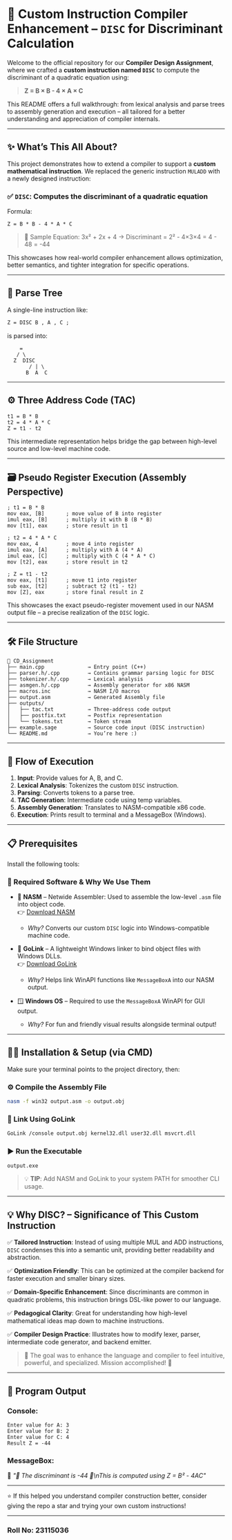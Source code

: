 # 📘 Custom Instruction Compiler Enhancement – `DISC` for Discriminant Calculation

Welcome to the official repository for our **Compiler Design Assignment**, where we crafted a **custom instruction named `DISC`** to compute the discriminant of a quadratic equation using:

> **Z = B × B - 4 × A × C**

This README offers a full walkthrough: from lexical analysis and parse trees to assembly generation and execution – all tailored for a better understanding and appreciation of compiler internals.

---

## ✨ What’s This All About?
This project demonstrates how to extend a compiler to support a **custom mathematical instruction**. We replaced the generic instruction `MULADD` with a newly designed instruction:

### ✅ `DISC`: Computes the discriminant of a quadratic equation
Formula:
```
Z = B * B - 4 * A * C
```
> 📌 Sample Equation: 3x² + 2x + 4 → Discriminant = 2² - 4×3×4 = 4 - 48 = -44

This showcases how real-world compiler enhancement allows optimization, better semantics, and tighter integration for specific operations.

---

## 🌳 Parse Tree
A single-line instruction like:
```txt
Z = DISC B , A , C ;
```
is parsed into:
```
    =
   / \
  Z  DISC
       / | \
      B  A  C
```

---

## ⚙️ Three Address Code (TAC)
```
t1 = B * B
t2 = 4 * A * C
Z = t1 - t2
```
This intermediate representation helps bridge the gap between high-level source and low-level machine code.

---

## 🗃️ Pseudo Register Execution (Assembly Perspective)
```
; t1 = B * B
mov eax, [B]       ; move value of B into register
imul eax, [B]      ; multiply it with B (B * B)
mov [t1], eax      ; store result in t1

; t2 = 4 * A * C
mov eax, 4         ; move 4 into register
imul eax, [A]      ; multiply with A (4 * A)
imul eax, [C]      ; multiply with C (4 * A * C)
mov [t2], eax      ; store result in t2

; Z = t1 - t2
mov eax, [t1]      ; move t1 into register
sub eax, [t2]      ; subtract t2 (t1 - t2)
mov [Z], eax       ; store final result in Z
```
This showcases the exact pseudo-register movement used in our NASM output file – a precise realization of the `DISC` logic.

---

## 🛠️ File Structure
```
📁 CD_Assignment
├── main.cpp              → Entry point (C++)
├── parser.h/.cpp         → Contains grammar parsing logic for DISC
├── tokenizer.h/.cpp      → Lexical analysis
├── asmgen.h/.cpp         → Assembly generator for x86 NASM
├── macros.inc            → NASM I/O macros
├── output.asm            → Generated Assembly file
├── outputs/
│   ├── tac.txt           → Three-address code output
│   ├── postfix.txt       → Postfix representation
│   └── tokens.txt        → Token stream
├── example.sage          → Source code input (DISC instruction)
└── README.md             → You’re here :)
```

---

## 🔁 Flow of Execution
1. **Input**: Provide values for A, B, and C.
2. **Lexical Analysis**: Tokenizes the custom `DISC` instruction.
3. **Parsing**: Converts tokens to a parse tree.
4. **TAC Generation**: Intermediate code using temp variables.
5. **Assembly Generation**: Translates to NASM-compatible x86 code.
6. **Execution**: Prints result to terminal and a MessageBox (Windows).

---

## 📋 Prerequisites
Install the following tools:

### 🧰 Required Software & Why We Use Them
- 🔧 **NASM** – Netwide Assembler: Used to assemble the low-level `.asm` file into object code.  
  👉 [Download NASM](https://www.nasm.us/)
  - *Why?* Converts our custom `DISC` logic into Windows-compatible machine code.

- 🔗 **GoLink** – A lightweight Windows linker to bind object files with Windows DLLs.  
  👉 [Download GoLink](https://www.godevtool.com/Golink.zip)
  - *Why?* Helps link WinAPI functions like `MessageBoxA` into our NASM output.

- 🪟 **Windows OS** – Required to use the `MessageBoxA` WinAPI for GUI output.
  - *Why?* For fun and friendly visual results alongside terminal output!

---

## 🧑‍💻 Installation & Setup (via CMD)
Make sure your terminal points to the project directory, then:

### ⚙️ Compile the Assembly File
```bash
nasm -f win32 output.asm -o output.obj
```

### 🔗 Link Using GoLink
```bash
GoLink /console output.obj kernel32.dll user32.dll msvcrt.dll
```

### ▶️ Run the Executable
```bash
output.exe
```

> 💡 **TIP**: Add NASM and GoLink to your system PATH for smoother CLI usage.

---

## 💡 Why DISC? – Significance of This Custom Instruction
✅ **Tailored Instruction**: Instead of using multiple MUL and ADD instructions, `DISC` condenses this into a semantic unit, providing better readability and abstraction.

✅ **Optimization Friendly**: This can be optimized at the compiler backend for faster execution and smaller binary sizes.

✅ **Domain-Specific Enhancement**: Since discriminants are common in quadratic problems, this instruction brings DSL-like power to our language.

✅ **Pedagogical Clarity**: Great for understanding how high-level mathematical ideas map down to machine instructions.

✅ **Compiler Design Practice**: Illustrates how to modify lexer, parser, intermediate code generator, and backend emitter.

> 💬 The goal was to enhance the language and compiler to feel intuitive, powerful, and specialized. Mission accomplished! 🚀

---

## 📸 Program Output
### Console:
```
Enter value for A: 3
Enter value for B: 2
Enter value for C: 4
Result Z = -44
```

### MessageBox:
🧮 *"📐 The discriminant is -44 📐\nThis is computed using Z = B² - 4AC"*

---



⭐ If this helped you understand compiler construction better, consider giving the repo a star and trying your own custom instructions!

---
### Roll No: 23115036

